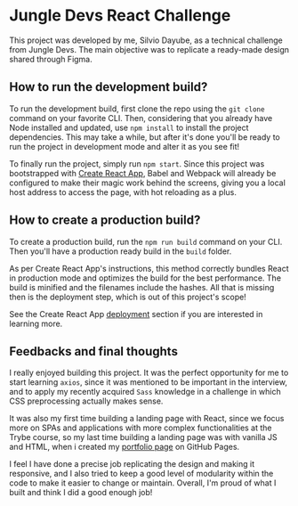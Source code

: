# Jungle Devs React Challenge

This project was developed by me, Silvio Dayube, as a technical challenge from Jungle Devs. The main objective was to replicate a ready-made design shared through Figma.

## How to run the development build?

To run the development build, first clone the repo using the `git clone` command on your favorite CLI. Then, considering that you already have Node installed and updated, use `npm install` to install the project dependencies. This may take a while, but after it's done you'll  be ready to run the project in development mode and alter it as you see fit!

To finally run the project, simply run `npm start`. Since this project was bootstrapped with [Create React App](https://github.com/facebook/create-react-app), Babel and Webpack will already be configured to make their magic work behind the screens, giving you a local host address to access the page, with hot reloading as a plus.


## How to create a production build?

To create a production build, run the `npm run build` command on your CLI. Then you'll have a production ready build in the `build` folder.

As per Create React App's instructions, this method correctly bundles React in production mode and optimizes the build for the best performance. The build is minified and the filenames include the hashes. All that is missing then is the deployment step, which is out of this project's scope!

See the Create React App [deployment](https://facebook.github.io/create-react-app/docs/deployment) section if you are interested in learning more.

## Feedbacks and final thoughts

I really enjoyed building this project. It was the perfect opportunity for me to start learning `axios`, since it was mentioned to be important in the interview, and to apply my recently acquired `Sass` knowledge in a challenge in which CSS preprocessing actually makes sense.

It was also my first time building a landing page with React, since we focus more on SPAs and applications with more complex functionalities at the Trybe course, so my last time building a landing page was with vanilla JS and HTML, when i created my [portfolio page](https://sdayube.github.io) on GitHub Pages.

I feel I have done a precise job replicating the design and making it responsive, and I also tried to keep a good level of modularity within the code to make it easier to change or maintain. Overall, I'm proud of what I built and think I did a good enough job!

